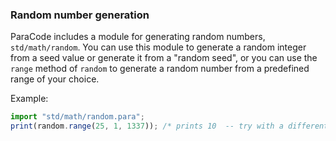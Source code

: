 ### Random number generation

ParaCode includes a module for generating random numbers, `std/math/random`.
You can use this module to generate a random integer from a seed value or generate it from a "random seed",
or you can use the `range` method of `random` to generate a random
number from a predefined range of your choice.

Example:

```typescript
import "std/math/random.para";
print(random.range(25, 1, 1337)); /* prints 10  -- try with a different seed! */
```
